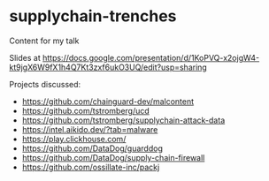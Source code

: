 # supplychain-trenches

Content for my talk

Slides at https://docs.google.com/presentation/d/1KoPVQ-x2ojgW4-kt9jgX6W9fX1h4Q7Kt3zxf6ukO3UQ/edit?usp=sharing

Projects discussed:

- https://github.com/chainguard-dev/malcontent
- https://github.com/tstromberg/ucd
- https://github.com/tstromberg/supplychain-attack-data
- https://intel.aikido.dev/?tab=malware
- https://play.clickhouse.com/
- https://github.com/DataDog/guarddog
- https://github.com/DataDog/supply-chain-firewall
- https://github.com/ossillate-inc/packj
